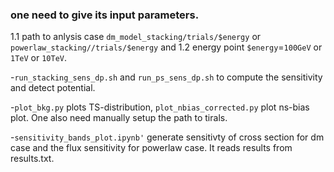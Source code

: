 ### one need to give its input parameters. 
1.1 path to anlysis case `dm_model_stacking/trials/$energy` or `powerlaw_stacking//trials/$energy` and 1.2 energy point `$energy`=`100GeV` or `1TeV` or `10TeV`.
 

-`run_stacking_sens_dp.sh` and `run_ps_sens_dp.sh` to compute the sensitivity and detect potential.




-`plot_bkg.py` plots TS-distribution, `plot_nbias_corrected.py` plot ns-bias plot. One also need manually setup the path to tirals. 

-`sensitivity_bands_plot.ipynb'` generate sensitivty of cross section for dm case and the flux sensitivity for powerlaw case. It reads results from results.txt.